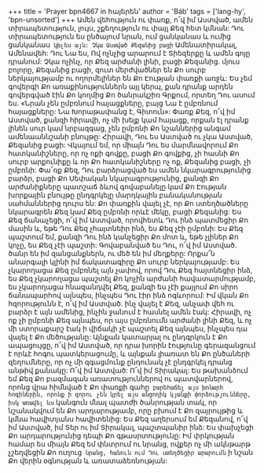 +++
title = 'Prayer bpn4667 in հայերեն'
author = 'Báb'
tags = ['lang-hy', 'bpn-unsorted']
+++
Ամեն վեհություն ու փառք, ո՜վ իմ Աստված, ամեն տիրապետություն, լույս, շքեղություն ու փայլ Քեզ հետ կմնան: Դու տիրապետություն ես ընծայում նրան, ում ցանկանաս և ումից ցանկանաս` կխլես այն: Չկա Աստված Քեզանից բացի` Ամենատիրակալ, Ամենավեհ: Դու Նա ես, Ով ոչնչից արարում է Տիեզերքը և ամեն գոյը դրանում: Չկա ոչինչ, որ Քեզ արժանի լինի, բացի Քեզանից. մյուս բոլորը, Քեզանից բացի, զուտ մերժվածներ են Քո սուրբ ներկայությամբ ու ողորմելիներ են Քո Էության փառքի առջև:
	Ես չեմ գովերգի Քո առաքինություններն այլ կերպ, քան դրանք արդեն գովերգված էին Քո կողմից Քո ծանրակշիռ Գրքում, որտեղ Դու ասում ես. «Նրան չեն ըմբռնում հայացքները, բայց Նա է ըմբռնում հայացքները: Նա Խորաթափանց է, Գիտուն»: Փառք Քեզ, ո՜վ իմ Աստված, քանզի հիրավի, ոչ մի խելք կամ հայացք, որքան էլ դրանք լինեն սուր կամ նրբազգաց, չեն ըմբռնի Քո նշաններից անգամ ամենաաննշանի բնույթը: Հիրավի, Դու ես Աստված ու չկա Աստված, Քեզանից բացի: Վկայում եմ, որ միայն Դու ես մարմնավորում Քո հատկանիշները, որ ոչ ոքի գովքը, բացի Քո գովքից, չի հասնի Քո սուրբ արքունիքը և որ Քո հատկանիշները ոչ ոք, Քեզանից բացի, չի ըմբռնի:
	Փա՜ռք Քեզ, Դու բարձրացված ես ամեն նկարագրությունից բարձր, բացի Քո Սեփական նկարագրությունից, քանզի Քո արժանիքները պատշաճ ձևով գովաբանելը կամ Քո Էության խորքային բնույթը ընդգրկելը մարդկային բանականության սահմաններից դուրս են: Քո փառքին վայել չէ, որ Քո ստեղծածները նկարագրեն Քեզ կամ Քեզ ըմբռնի որևէ մեկը, բացի Քեզանից: Ես Քեզ ճանաչեցի, ո՜վ իմ Աստված, որովհետև Դու ինձ պատմեցիր Քո մասին և, եթե Դու Քեզ չհայտնեիր ինձ, ես Քեզ չէի ըմբռնի: Ես Քեզ պաշտում եմ, քանզի Դու ինձ կանչեցիր Քո մոտ և, եթե չլիներ Քո կոչը, ես Քեզ չէի պաշտի: Գովաբանված ես Դու, ո՜վ իմ Աստված. ծանր են իմ զանցանքներն, ու մեծ են իմ մեղքերը: Որքա՜ն անարգալի կլինի իմ ճակատագիրը Քո սուրբ ներկայությամբ: Ես չկարողացա Քեզ ըմբռնել այն չափով, որով Դու Քեզ հայտնեցիր ինձ, ես Քեզ չկարողացա պաշտել Քո կոչին արժանի հավատարմությամբ, ես չկարողացա հնազանդվել Քեզ, քանզի ես չէի քայլում Քո սիրո ճանապարհով այնպես, ինչպես Դու էիր ինձ ոգևորում:
	Իմ վկան Քո հզորությունն է, ո՜վ իմ Աստված. ինչ վայել է Քեզ, անչափ վեհ ու բարձր է այն ամենից, ինչին ջանում է հասնել ամեն էակ: Հիրավի, ոչ ոք չի ըմբռնի Քեզ այնպես, որ այս ըմբռնումն արժանի լինի Քեզ, և ոչ մի ստորաքարշ էակ ի վիճակի չէ պաշտել Քեզ այնպես, ինչպես դա վայել է Քո մեծությանը: Այնքան կատարյալ ու ընդգրկուն է Քո ապացույցը, ո՜վ իմ Աստված, որ դրա խորին էությունը գերազանցում է որևէ հոգու պատկերացումը, և այնքան լիառատ են Քո ընծաների զեղումները, որ ոչ մի զգացմունք ընդունակ չէ ընդգրկել դրանց անթիվ քանակը:
	Ո՜վ իմ Աստված: Ո՜վ իմ Տիրակալ: Ես թախանձում եմ Քեզ Քո բազմազան առատություններով ու պատվարներով, որոնց վրա հիմնված է Քո փառքի գահը` բարեհաճել այս խոնարհ հոգիներին, որոնք ի զորու չեն կրել այս անցողիկ կյանքի փորձությունները, իսկ առավել ևս` կանգուն մնալ պատժի ծանրության տակ, որ նշանակվում են Քո արդարությամբ, որը բխում է Քո զայրույթից և կմնա հավիտյանս հավիտենից:
	Ես Քեզ աղերսում եմ Քեզանով, ո՜վ իմ Աստված, իմ Տեր ու իմ Տիրակալ, պաշտպանիր ինձ: Ես փախչեցի Քո արդարությունից դեպի Քո գթասրտությունը: Իմ փրկության համար ես միայն Քեզ եմ փնտրում ու նրանց, ովքեր ոչ մի ակնթարթ չշեղվեցին Քո ուղուց` նրանց, հանուն ում Դու ստեղծեցիր արարումն` ի նշան Քո վերին օգնության և առատաձեռնության:
